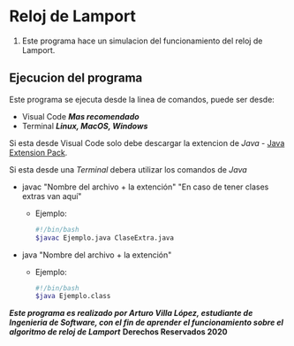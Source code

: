 # Reloj de Lamport

1. Este programa hace un simulacion del funcionamiento del reloj de Lamport.

## Ejecucion del programa

Este programa se ejecuta desde la linea de comandos, puede ser desde:

- Visual Code ***Mas recomendado***
- Terminal ***Linux, MacOS, Windows***

Si esta desde Visual Code solo debe descargar la extencion de *Java* - [Java Extension Pack](https://marketplace.visualstudio.com/items?itemName=vscjava.vscode-java-pack).

Si esta desde una *Terminal* debera utilizar los comandos de *Java*

- javac "Nombre del archivo + la extención" "En caso de tener clases extras van aquí"
  - Ejemplo:

    ```bash
    #!/bin/bash
    $javac Ejemplo.java ClaseExtra.java
    ```

- java "Nombre del archivo + la extención"
  - Ejemplo:

    ```bash
    #!/bin/bash
    $java Ejemplo.class
    ```

***Este programa es realizado por Arturo Villa López, estudiante de Ingenieria de Software, con el fin de aprender el funcionamiento sobre el algoritmo de reloj de Lamport***
**Derechos Reservados 2020**
